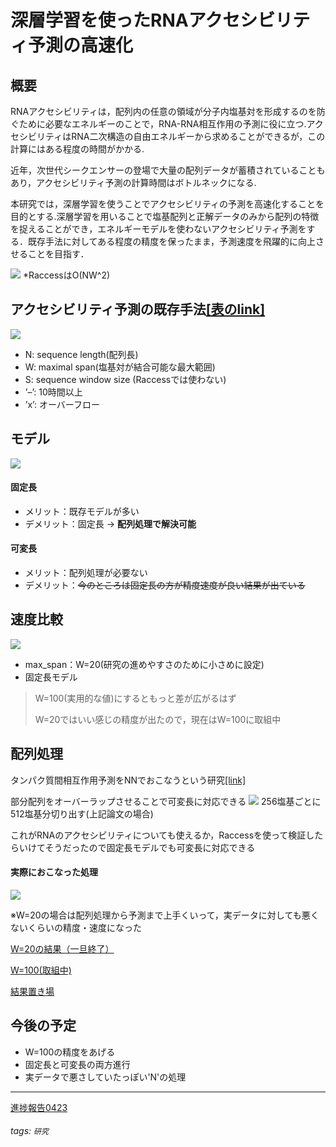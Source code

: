 # 深層学習を使ったRNAアクセシビリティ予測の高速化
## 概要
RNAアクセシビリティは，配列内の任意の領域が分子内塩基対を形成するのを防ぐために必要なエネルギーのことで，RNA-RNA相互作用の予測に役に立つ.アクセシビリティはRNA二次構造の自由エネルギーから求めることができるが，この計算にはある程度の時間がかかる.

近年，次世代シークエンサーの登場で大量の配列データが蓄積されていることもあり，アクセシビリティ予測の計算時間はボトルネックになる.

本研究では，深層学習を使うことでアクセシビリティの予測を高速化することを目的とする.深層学習を用いることで塩基配列と正解データのみから配列の特徴を捉えることができ，エネルギーモデルを使わないアクセシビリティ予測をする．既存手法に対してある程度の精度を保ったまま，予測速度を飛躍的に向上させることを目指す．


![](https://i.imgur.com/EneiFqS.png)
$*$RaccessはO(NW^2)



## アクセシビリティ予測の既存手法[[表のlink]](https://academic.oup.com/view-large/79110482)


![](https://i.imgur.com/3iDCZo7.png)
* N: sequence length(配列長)
* W: maximal span(塩基対が結合可能な最大範囲)
* S: sequence window size (Raccessでは使わない)
* ’–’: 10時間以上
* ’x’: オーバーフロー



## モデル
![](https://i.imgur.com/L9RkEwK.png)
#### 固定長
* メリット：既存モデルが多い
* デメリット：固定長 -> **配列処理で解決可能**
#### 可変長
* メリット：配列処理が必要ない
* デメリット：~~今のところは固定長の方が精度速度が良い結果が出ている~~


## 速度比較
![](https://i.imgur.com/dc2oBby.png)
* max_span：W=20(研究の進めやすさのために小さめに設定)
* 固定長モデル
> W=100(実用的な値)にするともっと差が広がるはず
> 
> W=20ではいい感じの精度が出たので，現在はW=100に取組中


## 配列処理
タンパク質間相互作用予測をNNでおこなうという研究[[link]](https://academic.oup.com/bioinformatics/article/34/17/i802/5093239)

部分配列をオーバーラップさせることで可変長に対応できる
![](https://i.imgur.com/7eynHO0.png)
256塩基ごとに512塩基分切り出す(上記論文の場合)

これがRNAのアクセシビリティについても使えるか，Raccessを使って検証したらいけてそうだったので固定長モデルでも可変長に対応できる


#### 実際におこなった処理
![](https://i.imgur.com/MhVV2Xa.png)



※W=20の場合は配列処理から予測まで上手くいって，実データに対しても悪くないくらいの精度・速度になった


[W=20の結果（一旦終了）](https://hackmd.io/@bO5ufDZbQjSJyZCi2-wL9Q/r1pEOF4Lu)

[W=100(取組中)](https://hackmd.io/@bO5ufDZbQjSJyZCi2-wL9Q/BkS4e9NIO)

[結果置き場](https://hackmd.io/@bO5ufDZbQjSJyZCi2-wL9Q/HyuOM8-Lu)



## 今後の予定
* W=100の精度をあげる
* 固定長と可変長の両方進行
* 実データで悪さしていたっぽい'N'の処理


---

[進捗報告0423](https://hackmd.io/@kaisei-h/Hy6rltCLO)




###### tags: `研究`